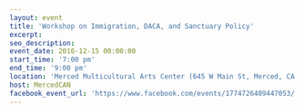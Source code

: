 ```yaml
---
layout: event
title: 'Workshop on Immigration, DACA, and Sanctuary Policy'
excerpt:
seo_description:
event_date: 2016-12-15 00:00:00
start_time: '7:00 pm'
end_time: '9:00 pm'
location: 'Merced Multicultural Arts Center (645 W Main St, Merced, CA 95340)'
host: MercedCAN
facebook_event_url: 'https://www.facebook.com/events/1774726409447053/'
---
```



